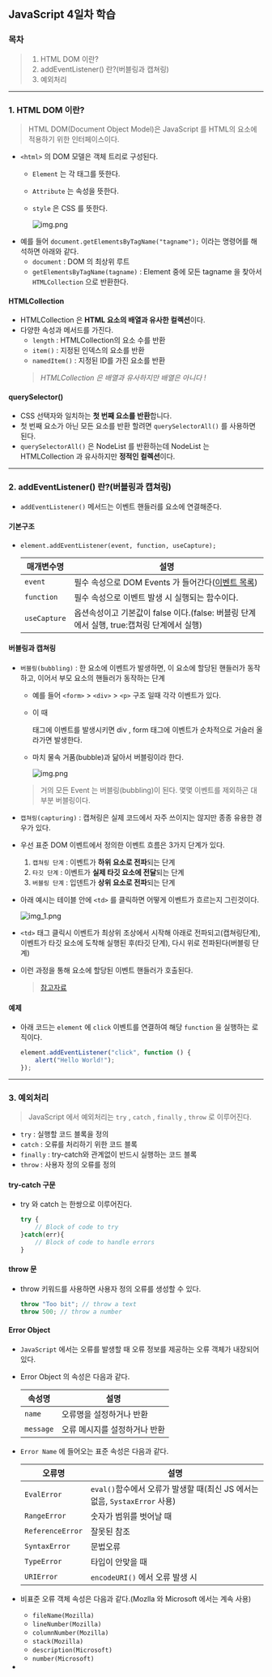 ## JavaScript 4일차 학습

### 목차

> 1. HTML DOM 이란?
> 2. addEventListener() 란?(버블링과 캡쳐링)
> 3. 예외처리
---
### 1. HTML DOM 이란?

> HTML DOM(Document Object Model)은 JavaScript 를 HTML의 요소에 적용하기 위한 인터페이스이다.

- `<html>` 의 DOM 모델은 객체 트리로 구성된다.
    - `Element` 는 각 태그를 뜻한다.
    - `Attribute` 는 속성을 뜻한다.
    - `style` 은 CSS 를 뜻한다.
      
      ![img.png](../resources/images/day04/img01.png)
- 예를 들어 `document.getElementsByTagName("tagname");` 이라는 명령어를 해석하면 아래와 같다.
    - `document` : DOM 의 최상위 루트
    - `getElementsByTagName(tagname)` : Element 중에 모든 tagname 을 찾아서 `HTMLCollection` 으로 반환한다.

#### HTMLCollection

- HTMLCollection 은 **HTML 요소의 배열과 유사한 컬렉션**이다.
- 다양한 속성과 메서드를 가진다.
    - `length` : HTMLCollection의 요소 수를 반환
    - `item()` : 지정된 인덱스의 요소를 반환
    - `namedItem()` : 지정된 ID를 가진 요소를 반환
  > _HTMLCollection 은 배열과 유사하지만 배열은 아니다 !_

#### querySelector()

- CSS 선택자와 일치하는 **첫 번째 요소를 반환**합니다.
- 첫 번째 요소가 아닌 모든 요소를 반환 할려면 `querySelectorAll()` 를 사용하면 된다.
- `querySelectorAll()` 은 NodeList 를 반환하는데 NodeList 는 HTMLCollection 과 유사하지만 **정적인 컬렉션**이다.

---

### 2. addEventListener() 란?(버블링과 캡쳐링)

- `addEventListener()` 메서드는 이벤트 핸들러를 요소에 연결해준다.

#### 기본구조

- `element.addEventListener(event, function, useCapture);`

  | 매개변수명        | 설명                                                                                                    |
  |--------------|-------------------------------------------------------------------------------------------------------|
  | `event`      | 필수 속성으로 DOM Events 가 들어간다([이벤트 목록](https://www.w3schools.com/jsref/met_element_addeventlistener.asp)) |
  | `function`   | 필수 속성으로 이벤트 발생 시 실행되는 함수이다.                                                                           |
  | `useCapture` | 옵션속성이고 기본값이 false 이다.(false: 버블링 단계에서 실행, true:캡쳐링 단계에서 실행)                                           |

#### 버블링과 캡쳐링
- `버블링(bubbling)` : 한 요소에 이벤트가 발생하면, 이 요소에 할당된 핸들러가 동작하고, 이어서 부모 요소의 핸들러가 동작하는 단계
  - 예를 들어 `<form>` > `<div>` > `<p>` 구조 일때 각각 이벤트가 있다.
  - 이 때 <p> 태그에 이벤트를 발생시키면 div , form 태그에 이벤트가 순차적으로 거슬러 올라가면 발생한다.
  - 마치 물속 거품(bubble)과 닮아서 버블링이라 한다.
    
    ![img.png](../resources/images/day04/img02.png)
  > 거의 모든 Event 는 버블링(bubbling)이 된다. 몇몇 이벤트를 제외하곤 대부분 버블링이다.
- `캡쳐링(capturing)` : 캡쳐링은 실제 코드에서 자주 쓰이지는 않지만 종종 유용한 경우가 있다.
- 우선 표준 DOM 이벤트에서 정의한 이벤트 흐름은 3가지 단계가 있다.
  1. `캡쳐링 단계` : 이벤트가 **하위 요소로 전파**되는 단계
  2. `타깃 단계` : 이벤트가 **실제 타깃 요소에 전달**되는 단계
  3. `버블링 단계` : 입덴트가 **상위 요소로 전파**되는 단계
- 아래 예시는 테이블 안에 `<td>` 를 클릭하면 어떻게 이벤트가 흐르는지 그린것이다.
    
    ![img_1.png](../resources/images/day04/img03.png)
- `<td>` 태그 클릭시 이벤트가 최상위 조상에서 시작해 아래로 전파되고(캡쳐링단계), 이벤트가 타깃 요소에 도착해 실행된 후(타깃 단계), 다시 위로 전파된다(버블링 단계)
- 이런 과정을 통해 요소에 할당된 이벤트 핸들러가 호출된다.
  > [참고자료](https://ko.javascript.info/bubbling-and-capturing)

#### 예제

- 아래 코드는 `element` 에 `click` 이벤트를 연결하여 해당 `function` 을 실행하는 로직이다.
  ```javascript
  element.addEventListener("click", function () {
      alert("Hello World!");
  });
  ```
---
### 3. 예외처리
> JavaScript 에서 예외처리는 `try` , `catch` , `finally` , `throw` 로 이루어진다.

- `try` : 실행할 코드 블록을 정의
- `catch` : 오류를 처리하기 위한 코드 블록
- `finally` : try-catch와 관계없이 반드시 실행하는 코드 블록
- `throw` : 사용자 정의 오류를 정의

#### try-catch 구문
- try 와 catch 는 한쌍으로 이루어진다.
  ```javascript
  try {
      // Block of code to try
  }catch(err){
      // Block of code to handle errors
  }
  ```
#### throw 문
- throw 키워드를 사용하면 사용자 정의 오류를 생성할 수 있다.
  ```javascript
  throw "Too bit"; // throw a text
  throw 500; // throw a number
  ```
#### Error Object
- `JavaScript` 에서는 오류를 발생할 때 오류 정보를 제공하는 오류 객체가 내장되어 있다.
- Error Object 의 속성은 다음과 같다.

  |속성명|설명|
  |---|---|
  |`name`|오류명을 설정하거나 반환|
  |`message`|오류 메시지를 설정하거나 반환|

- `Error Name` 에 들어오는 표준 속성은 다음과 같다.

  |오류명| 설명                                                     |
  |---|--------------------------------------------------------|
  |`EvalError`| `eval()`함수에서 오류가 발생할 때(최신 JS 에서는 없음, `SystaxError` 사용) |
  |`RangeError`| 숫자가 범위를 벗어날 때                                          |
  |`ReferenceError`| 잘못된 참조                                                 |
  |`SyntaxError`| 문법오류                                                   |
  |`TypeError`| 타입이 안맞을 때                                              |
  |`URIError`| `encodeURI()` 에서 오류 발생 시                                 |

- 비표준 오류 객체 속성은 다음과 같다.(Mozlla 와 Microsoft 에서는 계속 사용)
  - `fileName(Mozilla)`
  - `lineNumber(Mozilla)`
  - `columnNumber(Mozilla)`
  - `stack(Mozilla)`
  - `description(Microsoft)`
  - `number(Microsoft)`
- 
  